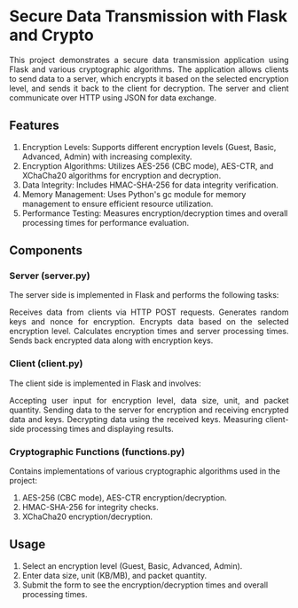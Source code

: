 # Secure Data Transmission with Flask and Crypto
<p align="justify">
This project demonstrates a secure data transmission application using Flask and various cryptographic algorithms. The application allows clients to send data to a server, which encrypts it based on the selected encryption level, and sends it back to the client for decryption. The server and client communicate over HTTP using JSON for data exchange.
</p>

## Features
1. Encryption Levels: Supports different encryption levels (Guest, Basic, Advanced, Admin) with increasing complexity.
2. Encryption Algorithms: Utilizes AES-256 (CBC mode), AES-CTR, and XChaCha20 algorithms for encryption and decryption.
3. Data Integrity: Includes HMAC-SHA-256 for data integrity verification.
4. Memory Management: Uses Python's gc module for memory management to ensure efficient resource utilization.
5. Performance Testing: Measures encryption/decryption times and overall processing times for performance evaluation.

## Components
### Server (server.py)
The server side is implemented in Flask and performs the following tasks:
<p align="justify">
Receives data from clients via HTTP POST requests.
Generates random keys and nonce for encryption.
Encrypts data based on the selected encryption level.
Calculates encryption times and server processing times.
Sends back encrypted data along with encryption keys.
</p>

### Client (client.py)
The client side is implemented in Flask and involves:
<p align="justify">
Accepting user input for encryption level, data size, unit, and packet quantity.
Sending data to the server for encryption and receiving encrypted data and keys.
Decrypting data using the received keys.
Measuring client-side processing times and displaying results.
</p>

### Cryptographic Functions (functions.py)
Contains implementations of various cryptographic algorithms used in the project:
1. AES-256 (CBC mode), AES-CTR encryption/decryption.
2. HMAC-SHA-256 for integrity checks.
3. XChaCha20 encryption/decryption.

## Usage
1. Select an encryption level (Guest, Basic, Advanced, Admin).
2. Enter data size, unit (KB/MB), and packet quantity.
3. Submit the form to see the encryption/decryption times and overall processing times.
